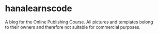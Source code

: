 # hanalearnscode
A blog for the Online Publishing Course. All pictures and templates belong to their owners and therefore not suitable for commercial purposes.
